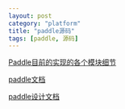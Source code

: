 ```yaml
---
layout: post
category: "platform"
title: "paddle源码"
tags: [paddle, 源码]
---
```


[Paddle目前的实现的各个模块细节](https://github.com/PaddlePaddle/Paddle/wiki/Paddle%E7%9B%AE%E5%89%8D%E7%9A%84%E5%AE%9E%E7%8E%B0%E7%9A%84%E5%90%84%E4%B8%AA%E6%A8%A1%E5%9D%97%E7%BB%86%E8%8A%82)

[paddle文档](https://github.com/PaddlePaddle/Paddle/tree/develop/doc)

[paddle设计文档](https://github.com/PaddlePaddle/Paddle/tree/develop/doc/design)

